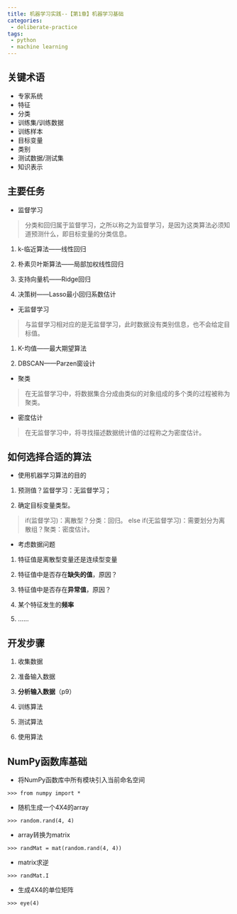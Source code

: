 ```yaml
---
title: 机器学习实践--【第1章】机器学习基础
categories:
 - deliberate-practice
tags:
 - python
 - machine learning
---
```


## 关键术语

- 专家系统
- 特征
- 分类
- 训练集/训练数据
- 训练样本
- 目标变量
- 类别
- 测试数据/测试集
- 知识表示

## 主要任务

- 监督学习

>分类和回归属于监督学习，之所以称之为监督学习，是因为这类算法必须知道预测什么，即目标变量的分类信息。

1. k-临近算法——线性回归

2. 朴素贝叶斯算法——局部加权线性回归

3. 支持向量机——Ridge回归

4. 决策树——Lasso最小回归系数估计

- 无监督学习

>与监督学习相对应的是无监督学习，此时数据没有类别信息，也不会给定目标值。

1. K-均值——最大期望算法

2. DBSCAN——Parzen窗设计

- 聚类

>在无监督学习中，将数据集合分成由类似的对象组成的多个类的过程被称为聚类。

- 密度估计

>在无监督学习中，将寻找描述数据统计值的过程称之为密度估计。

## 如何选择合适的算法

- 使用机器学习算法的目的

1. 预测值？监督学习：无监督学习；

2. 确定目标变量类型。

>if(监督学习)：离散型？分类：回归。
> else if(无监督学习)：需要划分为离散组？聚类：密度估计。

- 考虑数据问题

1. 特征值是离散型变量还是连续型变量

2. 特征值中是否存在**缺失的值**，原因？  

3. 特征值中是否存在**异常值**，原因？

4. 某个特征发生的**频率**

5. ……

## 开发步骤

1. 收集数据

2. 准备输入数据

3. **分析输入数据**（p9）

4. 训练算法

5. 测试算法

6. 使用算法

## NumPy函数库基础

- 将NumPy函数库中所有模块引入当前命名空间

`>>> from numpy import *`

- 随机生成一个4X4的array

`>>> random.rand(4, 4)`

- array转换为matrix

`>>> randMat = mat(random.rand(4, 4))`

- matrix求逆

`>>> randMat.I`

- 生成4X4的单位矩阵

`>>> eye(4)`